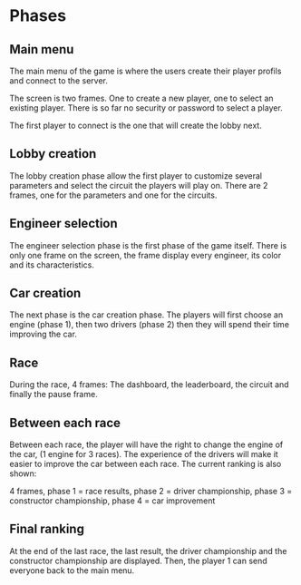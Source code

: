 # Phases

## Main menu

The main menu of the game is where the users create their player profils and connect to the server.

The screen is two frames. One to create a new player, one to select an existing player. There is so far no security or password to select a player.

The first player to connect is the one that will create the lobby next.

## Lobby creation

The lobby creation phase allow the first player to customize several parameters and select the circuit the players will play on. There are 2 frames, one for the parameters and one for the circuits.

## Engineer selection

The engineer selection phase is the first phase of the game itself. There is only one frame on the screen, the frame display every engineer, its color and its characteristics.

## Car creation

The next phase is the car creation phase. The players will first choose an engine (phase 1), then two drivers (phase 2) then they will spend their time improving the car.

## Race

During the race, 4 frames: The dashboard, the leaderboard, the circuit and finally the pause frame.

## Between each race

Between each race, the player will have the right to change the engine of the car, (1 engine for 3 races). The experience of the drivers will make it easier to improve the car between each race. The current ranking is also shown:

4 frames, phase 1 = race results, phase 2 = driver championship, phase 3 = constructor championship, phase 4 = car improvement

## Final ranking

At the end of the last race, the last result, the driver championship and the constructor championship are displayed. Then, the player 1 can send everyone back to the main menu.
